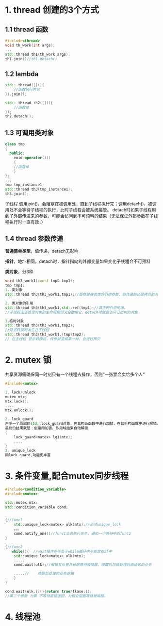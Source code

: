 # 1. thread 创建的3个方式

## 1.1 thread 函数

```c++
#include<thread>
void th_work(int args);
...
std::thread th1(th_work,args);
th1.join()//th1.detach()
```

## 1.2 lambda

```c++
std:: thread([](){
    //函数执行内容
}).join();

std:: thread th2([](){
    //函数体
});
th2.detach();
```

## 1.3 可调用类对象

```c++
class tmp
{
  public:
    void operator()()
    {
    //函数体
    }  
};
...
tmp tmp_instance1;
std::thread th3(tmp_instance1);
th3.join();
```

子线程 调用join()，会阻塞在被调用处，直到子线程执行完；调用detach()，被调用处不会等待子线程的执行，此时子线程会被系统接管。  detach时如果子线程用到了外部传进来的参数，可能会访问到不可预料的结果（无法保证外部参数在子线程执行时一直有效，）

## 1.4 thread 参数传递

**普通简单类型**，值传递，detach无影响

**指针**，地址相同，detach时，指针指向的外部变量如果变化子线程会不可预料

**类对象**，分3种

```c++
void th3_work1(const tmp& tmp1);
tmp tmp1;
1. 类对象
std::thread th3(th3_work1,tmp1);//虽然是接收类的引用参数，但传递的还是拷贝的对象

2. 类对象的引用       
std::thread th3(th3_work1,std::ref(tmp1);//真正的引用传递，
//子线程无法管理对象的生命周期但又会使用它，detach时就会访问已析构的对象

3.临时对象 
std::thread th3(th3_work1,tmp2);    
//隐式转换时发生在子线程
std::thread th3(th3_work1,(tmp)tmp2);  
// 在主线程 显示转换后，传参就变成第一种，会进行拷贝
```

# 2. mutex 锁

共享资源需确保同一时刻只有一个线程去操作，否则“一张票会卖给多个人”

```c++
#include<mutex>

1. lock/unlock
mutex mtx;
mtx.lock();
....
mtx.unlock();

2. lock_guard
声明一个局部的std::lock_guard对象，在其构造函数中进行加锁，在其析构函数中进行解锁。
最终的结果就是：创建即加锁，作用域结束自动解锁
{
    lock_guard<mutex> lg1(mtx);
    ....
}
3. unique_lock
同lock_guard,功能更丰富
```

# 3. 条件变量,配合mutex同步线程

```c++
#include<condition_variable>
#include<mutex>

std::mutex mtx;
std::condition_variable cond;


{//func1
    std::unique_lock<mutex> ulk(mtx);//必须unique_lock
    。。。
    cond.notify_one()//func1业务执行完毕，通知一个等待中的func2
}

{//func2
   while(){  //wait操作多半处于while循环中不能放在if中
    std::unique_lock<mutex> ulk(mtx);
    .....
    cond.wait(ulk);//解锁互斥量并休眠等待被唤醒。唤醒后加锁处理后面语句的业务

    .....//    唤醒后处理的业务逻辑
    }
} 

cond.wait(ulk,[](){return true/flase;}); 
//第二个参数 为真 不等待直接返回，为假会阻塞等待被唤醒。
```

# 4. 线程池
